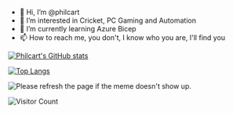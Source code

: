 - 👋 Hi, I’m @philcart
- 👀 I’m interested in Cricket, PC Gaming and Automation
- 🌱 I’m currently learning Azure Bicep
- 📫 How to reach me, you don't, I know who you are, I'll find you

[![Philcart's GitHub stats](https://github-readme-stats.vercel.app/api?username=philcart&show_icons=true&theme=github_dark)](https://github.com/anuraghazra/github-readme-stats)

[![Top Langs](https://github-readme-stats.vercel.app/api/top-langs/?username=philcart&layout=compact)](https://github.com/philcart/github-readme-stats)

<img src='https://random-memer.herokuapp.com/' title="Meme" alt="Please refresh the page if the meme doesn't show up.">

![Visitor Count](https://profile-counter.glitch.me/philcart/count.svg)

<!---
philcart/philcart is a ✨ special ✨ repository because its `README.md` (this file) appears on your GitHub profile.
You can click the Preview link to take a look at your changes.
--->
